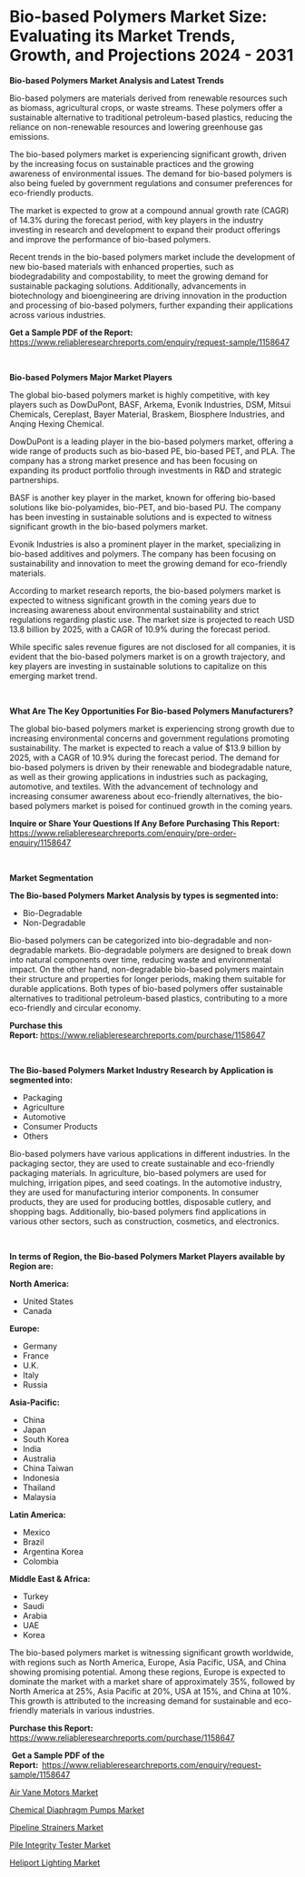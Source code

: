 <p><h1>Bio-based Polymers Market Size: Evaluating its Market Trends, Growth, and Projections 2024 - 2031</h1></p><p><strong>Bio-based Polymers Market Analysis and Latest Trends</strong></p>
<p><p>Bio-based polymers are materials derived from renewable resources such as biomass, agricultural crops, or waste streams. These polymers offer a sustainable alternative to traditional petroleum-based plastics, reducing the reliance on non-renewable resources and lowering greenhouse gas emissions.</p><p>The bio-based polymers market is experiencing significant growth, driven by the increasing focus on sustainable practices and the growing awareness of environmental issues. The demand for bio-based polymers is also being fueled by government regulations and consumer preferences for eco-friendly products.</p><p>The market is expected to grow at a compound annual growth rate (CAGR) of 14.3% during the forecast period, with key players in the industry investing in research and development to expand their product offerings and improve the performance of bio-based polymers.</p><p>Recent trends in the bio-based polymers market include the development of new bio-based materials with enhanced properties, such as biodegradability and compostability, to meet the growing demand for sustainable packaging solutions. Additionally, advancements in biotechnology and bioengineering are driving innovation in the production and processing of bio-based polymers, further expanding their applications across various industries.</p></p>
<p><strong>Get a Sample PDF of the Report:&nbsp;</strong> <a href="https://www.reliableresearchreports.com/enquiry/request-sample/1158647">https://www.reliableresearchreports.com/enquiry/request-sample/1158647</a></p>
<p>&nbsp;</p>
<p><strong>Bio-based Polymers Major Market Players</strong></p>
<p><p>The global bio-based polymers market is highly competitive, with key players such as DowDuPont, BASF, Arkema, Evonik Industries, DSM, Mitsui Chemicals, Cereplast, Bayer Material, Braskem, Biosphere Industries, and Anqing Hexing Chemical. </p><p>DowDuPont is a leading player in the bio-based polymers market, offering a wide range of products such as bio-based PE, bio-based PET, and PLA. The company has a strong market presence and has been focusing on expanding its product portfolio through investments in R&D and strategic partnerships.</p><p>BASF is another key player in the market, known for offering bio-based solutions like bio-polyamides, bio-PET, and bio-based PU. The company has been investing in sustainable solutions and is expected to witness significant growth in the bio-based polymers market.</p><p>Evonik Industries is also a prominent player in the market, specializing in bio-based additives and polymers. The company has been focusing on sustainability and innovation to meet the growing demand for eco-friendly materials.</p><p>According to market research reports, the bio-based polymers market is expected to witness significant growth in the coming years due to increasing awareness about environmental sustainability and strict regulations regarding plastic use. The market size is projected to reach USD 13.8 billion by 2025, with a CAGR of 10.9% during the forecast period.</p><p>While specific sales revenue figures are not disclosed for all companies, it is evident that the bio-based polymers market is on a growth trajectory, and key players are investing in sustainable solutions to capitalize on this emerging market trend.</p></p>
<p>&nbsp;</p>
<p><strong>What Are The Key Opportunities For Bio-based Polymers Manufacturers?</strong></p>
<p><p>The global bio-based polymers market is experiencing strong growth due to increasing environmental concerns and government regulations promoting sustainability. The market is expected to reach a value of $13.9 billion by 2025, with a CAGR of 10.9% during the forecast period. The demand for bio-based polymers is driven by their renewable and biodegradable nature, as well as their growing applications in industries such as packaging, automotive, and textiles. With the advancement of technology and increasing consumer awareness about eco-friendly alternatives, the bio-based polymers market is poised for continued growth in the coming years.</p></p>
<p><strong>Inquire or Share Your Questions If Any Before Purchasing This Report:</strong> <a href="https://www.reliableresearchreports.com/enquiry/pre-order-enquiry/1158647">https://www.reliableresearchreports.com/enquiry/pre-order-enquiry/1158647</a></p>
<p>&nbsp;</p>
<p><strong>Market Segmentation</strong></p>
<p><strong>The Bio-based Polymers Market Analysis by types is segmented into:</strong></p>
<p><ul><li>Bio-Degradable</li><li>Non-Degradable</li></ul></p>
<p><p>Bio-based polymers can be categorized into bio-degradable and non-degradable markets. Bio-degradable polymers are designed to break down into natural components over time, reducing waste and environmental impact. On the other hand, non-degradable bio-based polymers maintain their structure and properties for longer periods, making them suitable for durable applications. Both types of bio-based polymers offer sustainable alternatives to traditional petroleum-based plastics, contributing to a more eco-friendly and circular economy.</p></p>
<p><strong>Purchase this Report:&nbsp;</strong><a href="https://www.reliableresearchreports.com/purchase/1158647">https://www.reliableresearchreports.com/purchase/1158647</a></p>
<p>&nbsp;</p>
<p><strong>The Bio-based Polymers Market Industry Research by Application is segmented into:</strong></p>
<p><ul><li>Packaging</li><li>Agriculture</li><li>Automotive</li><li>Consumer Products</li><li>Others</li></ul></p>
<p><p>Bio-based polymers have various applications in different industries. In the packaging sector, they are used to create sustainable and eco-friendly packaging materials. In agriculture, bio-based polymers are used for mulching, irrigation pipes, and seed coatings. In the automotive industry, they are used for manufacturing interior components. In consumer products, they are used for producing bottles, disposable cutlery, and shopping bags. Additionally, bio-based polymers find applications in various other sectors, such as construction, cosmetics, and electronics.</p></p>
<p>&nbsp;</p>
<p><strong>In terms of Region, the Bio-based Polymers Market Players available by Region are:</strong></p>
<p>
    <p> <strong> North America: </strong>
        <ul>
            <li>United States</li>
            <li>Canada</li>
        </ul>
        </p> 
    <p> <strong> Europe: </strong>
        <ul>
            <li>Germany</li>
            <li>France</li>
            <li>U.K.</li>
            <li>Italy</li>
            <li>Russia</li>
        </ul>
        </p> 
    <p> <strong> Asia-Pacific: </strong>
        <ul>
            <li>China</li>
            <li>Japan</li>
            <li>South Korea</li>
            <li>India</li>
            <li>Australia</li>
            <li>China Taiwan</li>
            <li>Indonesia</li>
            <li>Thailand</li>
            <li>Malaysia</li>
        </ul>
        </p> 
    <p> <strong> Latin America: </strong>
        <ul>
            <li>Mexico</li>
            <li>Brazil</li>
            <li>Argentina Korea</li>
            <li>Colombia</li>
        </ul>
        </p> 
    <p> <strong> Middle East & Africa: </strong>
        <ul>
            <li>Turkey</li>
            <li>Saudi</li>
            <li>Arabia</li>
            <li>UAE</li>
            <li>Korea</li>
        </ul>
    </p>
    </p>
<p><p>The bio-based polymers market is witnessing significant growth worldwide, with regions such as North America, Europe, Asia Pacific, USA, and China showing promising potential. Among these regions, Europe is expected to dominate the market with a market share of approximately 35%, followed by North America at 25%, Asia Pacific at 20%, USA at 15%, and China at 10%. This growth is attributed to the increasing demand for sustainable and eco-friendly materials in various industries.</p></p>
<p><strong>Purchase this Report: </strong><a href="https://www.reliableresearchreports.com/purchase/1158647">https://www.reliableresearchreports.com/purchase/1158647</a></p>
<p>&nbsp;<strong>Get a Sample PDF of the Report:&nbsp;&nbsp;</strong><a href="https://www.reliableresearchreports.com/enquiry/request-sample/1158647">https://www.reliableresearchreports.com/enquiry/request-sample/1158647</a></p>
<p><strong></strong></p>
<p><p><a href="https://medium.com/@javiermante/air-vane-motors-market-the-key-to-successful-business-strategy-forecast-till-2031-318e5e3ee0fd">Air Vane Motors Market</a></p><p><a href="https://medium.com/@javiermante/chemical-diaphragm-pumps-market-report-reveals-the-latest-trends-and-growth-opportunities-of-this-9b11b2102a53">Chemical Diaphragm Pumps Market</a></p><p><a href="https://medium.com/@walterstanley64/pipeline-strainers-market-report-reveals-the-latest-trends-and-growth-opportunities-of-this-market-830fd0ad9d3d">Pipeline Strainers Market</a></p><p><a href="https://medium.com/@gabriellemcgrath66/decoding-pile-integrity-tester-market-metrics-market-share-trends-and-growth-patterns-5fc80f9f8863">Pile Integrity Tester Market</a></p><p><a href="https://medium.com/@walterstanley64/heliport-lighting-market-report-reveals-the-latest-trends-and-growth-opportunities-of-this-market-0d103358d07a">Heliport Lighting Market</a></p></p>